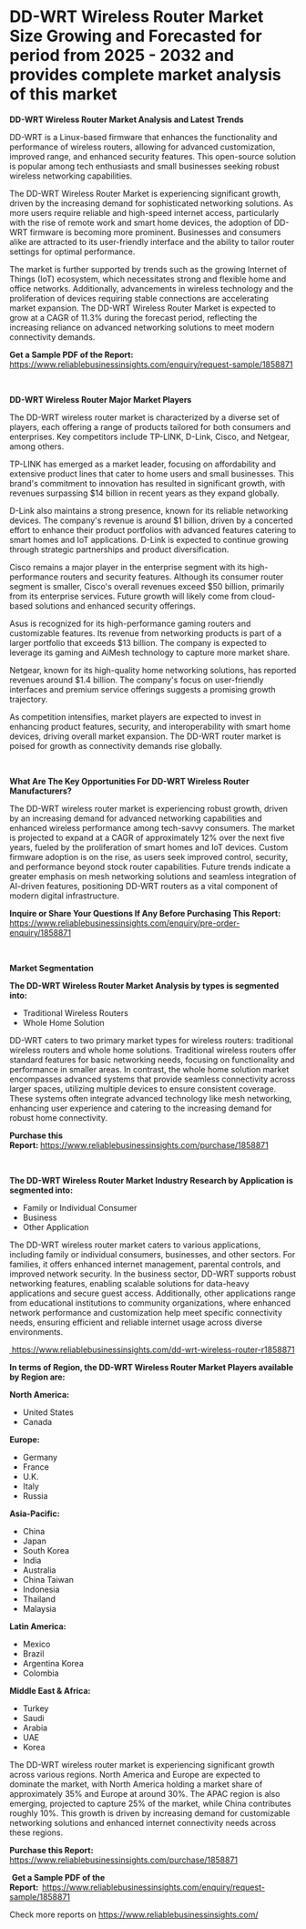 <p><h1>DD-WRT Wireless Router Market Size Growing and Forecasted for period from 2025 - 2032 and provides complete market analysis of this market</h1></p><p><strong>DD-WRT Wireless Router Market Analysis and Latest Trends</strong></p>
<p><p>DD-WRT is a Linux-based firmware that enhances the functionality and performance of wireless routers, allowing for advanced customization, improved range, and enhanced security features. This open-source solution is popular among tech enthusiasts and small businesses seeking robust wireless networking capabilities.</p><p>The DD-WRT Wireless Router Market is experiencing significant growth, driven by the increasing demand for sophisticated networking solutions. As more users require reliable and high-speed internet access, particularly with the rise of remote work and smart home devices, the adoption of DD-WRT firmware is becoming more prominent. Businesses and consumers alike are attracted to its user-friendly interface and the ability to tailor router settings for optimal performance.</p><p>The market is further supported by trends such as the growing Internet of Things (IoT) ecosystem, which necessitates strong and flexible home and office networks. Additionally, advancements in wireless technology and the proliferation of devices requiring stable connections are accelerating market expansion. The DD-WRT Wireless Router Market is expected to grow at a CAGR of 11.3% during the forecast period, reflecting the increasing reliance on advanced networking solutions to meet modern connectivity demands.</p></p>
<p><strong>Get a Sample PDF of the Report:&nbsp;</strong> <a href="https://www.reliablebusinessinsights.com/enquiry/request-sample/1858871?utm_campaign=3582&utm_medium=2&utm_source=Github&utm_content=ia&utm_term=05042025&utm_id=dd-wrt-wireless-router">https://www.reliablebusinessinsights.com/enquiry/request-sample/1858871</a></p>
<p>&nbsp;</p>
<p><strong>DD-WRT Wireless Router Major Market Players</strong></p>
<p><p>The DD-WRT wireless router market is characterized by a diverse set of players, each offering a range of products tailored for both consumers and enterprises. Key competitors include TP-LINK, D-Link, Cisco, and Netgear, among others.</p><p>TP-LINK has emerged as a market leader, focusing on affordability and extensive product lines that cater to home users and small businesses. This brand's commitment to innovation has resulted in significant growth, with revenues surpassing $14 billion in recent years as they expand globally.</p><p>D-Link also maintains a strong presence, known for its reliable networking devices. The company's revenue is around $1 billion, driven by a concerted effort to enhance their product portfolios with advanced features catering to smart homes and IoT applications. D-Link is expected to continue growing through strategic partnerships and product diversification.</p><p>Cisco remains a major player in the enterprise segment with its high-performance routers and security features. Although its consumer router segment is smaller, Cisco's overall revenues exceed $50 billion, primarily from its enterprise services. Future growth will likely come from cloud-based solutions and enhanced security offerings.</p><p>Asus is recognized for its high-performance gaming routers and customizable features. Its revenue from networking products is part of a larger portfolio that exceeds $13 billion. The company is expected to leverage its gaming and AiMesh technology to capture more market share.</p><p>Netgear, known for its high-quality home networking solutions, has reported revenues around $1.4 billion. The company's focus on user-friendly interfaces and premium service offerings suggests a promising growth trajectory.</p><p>As competition intensifies, market players are expected to invest in enhancing product features, security, and interoperability with smart home devices, driving overall market expansion. The DD-WRT router market is poised for growth as connectivity demands rise globally.</p></p>
<p>&nbsp;</p>
<p><strong>What Are The Key Opportunities For DD-WRT Wireless Router Manufacturers?</strong></p>
<p><p>The DD-WRT wireless router market is experiencing robust growth, driven by an increasing demand for advanced networking capabilities and enhanced wireless performance among tech-savvy consumers. The market is projected to expand at a CAGR of approximately 12% over the next five years, fueled by the proliferation of smart homes and IoT devices. Custom firmware adoption is on the rise, as users seek improved control, security, and performance beyond stock router capabilities. Future trends indicate a greater emphasis on mesh networking solutions and seamless integration of AI-driven features, positioning DD-WRT routers as a vital component of modern digital infrastructure.</p></p>
<p><strong>Inquire or Share Your Questions If Any Before Purchasing This Report:</strong> <a href="https://www.reliablebusinessinsights.com/enquiry/pre-order-enquiry/1858871?utm_campaign=3582&utm_medium=2&utm_source=Github&utm_content=ia&utm_term=05042025&utm_id=dd-wrt-wireless-router">https://www.reliablebusinessinsights.com/enquiry/pre-order-enquiry/1858871</a></p>
<p>&nbsp;</p>
<p><strong>Market Segmentation</strong></p>
<p><strong>The DD-WRT Wireless Router Market Analysis by types is segmented into:</strong></p>
<p><ul><li>Traditional Wireless Routers</li><li>Whole Home Solution</li></ul></p>
<p><p>DD-WRT caters to two primary market types for wireless routers: traditional wireless routers and whole home solutions. Traditional wireless routers offer standard features for basic networking needs, focusing on functionality and performance in smaller areas. In contrast, the whole home solution market encompasses advanced systems that provide seamless connectivity across larger spaces, utilizing multiple devices to ensure consistent coverage. These systems often integrate advanced technology like mesh networking, enhancing user experience and catering to the increasing demand for robust home connectivity.</p></p>
<p><strong>Purchase this Report:&nbsp;</strong><a href="https://www.reliablebusinessinsights.com/purchase/1858871?utm_campaign=3582&utm_medium=2&utm_source=Github&utm_content=ia&utm_term=05042025&utm_id=dd-wrt-wireless-router">https://www.reliablebusinessinsights.com/purchase/1858871</a></p>
<p>&nbsp;</p>
<p><strong>The DD-WRT Wireless Router Market Industry Research by Application is segmented into:</strong></p>
<p><ul><li>Family or Individual Consumer</li><li>Business</li><li>Other Application</li></ul></p>
<p><p>The DD-WRT wireless router market caters to various applications, including family or individual consumers, businesses, and other sectors. For families, it offers enhanced internet management, parental controls, and improved network security. In the business sector, DD-WRT supports robust networking features, enabling scalable solutions for data-heavy applications and secure guest access. Additionally, other applications range from educational institutions to community organizations, where enhanced network performance and customization help meet specific connectivity needs, ensuring efficient and reliable internet usage across diverse environments.</p></p>
<p><a href="https://www.reliablebusinessinsights.com/dd-wrt-wireless-router-r1858871?utm_campaign=3582&utm_medium=2&utm_source=Github&utm_content=ia&utm_term=05042025&utm_id=dd-wrt-wireless-router">&nbsp;https://www.reliablebusinessinsights.com/dd-wrt-wireless-router-r1858871</a></p>
<p><strong>In terms of Region, the DD-WRT Wireless Router Market Players available by Region are:</strong></p>
<p>
    <p> <strong> North America: </strong>
        <ul>
            <li>United States</li>
            <li>Canada</li>
        </ul>
        </p> 
    <p> <strong> Europe: </strong>
        <ul>
            <li>Germany</li>
            <li>France</li>
            <li>U.K.</li>
            <li>Italy</li>
            <li>Russia</li>
        </ul>
        </p> 
    <p> <strong> Asia-Pacific: </strong>
        <ul>
            <li>China</li>
            <li>Japan</li>
            <li>South Korea</li>
            <li>India</li>
            <li>Australia</li>
            <li>China Taiwan</li>
            <li>Indonesia</li>
            <li>Thailand</li>
            <li>Malaysia</li>
        </ul>
        </p> 
    <p> <strong> Latin America: </strong>
        <ul>
            <li>Mexico</li>
            <li>Brazil</li>
            <li>Argentina Korea</li>
            <li>Colombia</li>
        </ul>
        </p> 
    <p> <strong> Middle East & Africa: </strong>
        <ul>
            <li>Turkey</li>
            <li>Saudi</li>
            <li>Arabia</li>
            <li>UAE</li>
            <li>Korea</li>
        </ul>
    </p>
    </p>
<p><p>The DD-WRT wireless router market is experiencing significant growth across various regions. North America and Europe are expected to dominate the market, with North America holding a market share of approximately 35% and Europe at around 30%. The APAC region is also emerging, projected to capture 25% of the market, while China contributes roughly 10%. This growth is driven by increasing demand for customizable networking solutions and enhanced internet connectivity needs across these regions.</p></p>
<p><strong>Purchase this Report: </strong><a href="https://www.reliablebusinessinsights.com/purchase/1858871?utm_campaign=3582&utm_medium=2&utm_source=Github&utm_content=ia&utm_term=05042025&utm_id=dd-wrt-wireless-router">https://www.reliablebusinessinsights.com/purchase/1858871</a></p>
<p>&nbsp;<strong>Get a Sample PDF of the Report:&nbsp;&nbsp;</strong><a href="https://www.reliablebusinessinsights.com/enquiry/request-sample/1858871?utm_campaign=3582&utm_medium=2&utm_source=Github&utm_content=ia&utm_term=05042025&utm_id=dd-wrt-wireless-router">https://www.reliablebusinessinsights.com/enquiry/request-sample/1858871</a></p>
<p><strong></strong></p>
<p>Check more reports on <a href="https://www.reliablebusinessinsights.com/?utm_campaign=3582&utm_medium=2&utm_source=Github&utm_content=ia&utm_term=05042025&utm_id=dd-wrt-wireless-router">https://www.reliablebusinessinsights.com/</a></p>